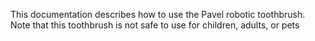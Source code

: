 This documentation describes how to use the Pavel robotic
toothbrush.
Note that this toothbrush is not safe to use for children,
adults, or pets